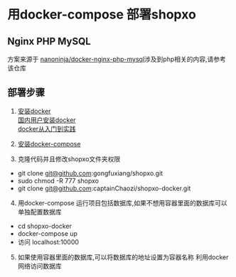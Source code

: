 # 用docker-compose 部署shopxo

## Nginx PHP MySQL

方案来源于 [nanoninja/docker-nginx-php-mysql](https://github.com/nanoninja/docker-nginx-php-mysql)涉及到php相关的内容,请参考该仓库

## 部署步骤

1. [安装docker](https://www.docker.com/)  
   [国内用户安装docker](https://www.runoob.com/docker/ubuntu-docker-install.html)  
   [docker从入门到实践](https://legacy.gitbook.com/book/yeasy/docker_practice/details)
2. [安装docker-compose](https://docs.docker.com/compose/reference/overview/)

3. 克隆代码并且修改shopxo文件夹权限
  - git clone git@github.com:gongfuxiang/shopxo.git
  - sudo chmod -R 777 shopxo 
  - git clone git@github.com:captainChaozi/shopxo-docker.git

4. 用docker-compose 运行项目包括数据库,如果不想用容器里面的数据库可以单独配置数据库
  - cd shopxo-docker
  - docker-compose up 
  - 访问 localhost:10000 

5. 如果使用容器里面的数据库,可以将数据库的地址设置为容器名称 利用docker网络访问数据库

